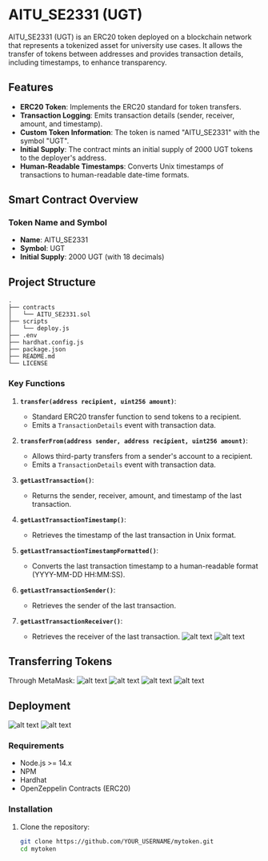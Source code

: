 # AITU_SE2331 (UGT)

AITU_SE2331 (UGT) is an ERC20 token deployed on a blockchain network that represents a tokenized asset for university use cases. It allows the transfer of tokens between addresses and provides transaction details, including timestamps, to enhance transparency.

## Features
- **ERC20 Token**: Implements the ERC20 standard for token transfers.
- **Transaction Logging**: Emits transaction details (sender, receiver, amount, and timestamp).
- **Custom Token Information**: The token is named "AITU_SE2331" with the symbol "UGT".
- **Initial Supply**: The contract mints an initial supply of 2000 UGT tokens to the deployer's address.
- **Human-Readable Timestamps**: Converts Unix timestamps of transactions to human-readable date-time formats.

## Smart Contract Overview

### Token Name and Symbol
- **Name**: AITU_SE2331
- **Symbol**: UGT
- **Initial Supply**: 2000 UGT (with 18 decimals)

## Project Structure

```
.
├── contracts
│   └── AITU_SE2331.sol
├── scripts
│   └── deploy.js
├── .env
├── hardhat.config.js
├── package.json
├── README.md
└── LICENSE
```

### Key Functions
1. **`transfer(address recipient, uint256 amount)`**: 
    - Standard ERC20 transfer function to send tokens to a recipient.
    - Emits a `TransactionDetails` event with transaction data.
  
2. **`transferFrom(address sender, address recipient, uint256 amount)`**: 
    - Allows third-party transfers from a sender's account to a recipient.
    - Emits a `TransactionDetails` event with transaction data.
  
3. **`getLastTransaction()`**:
    - Returns the sender, receiver, amount, and timestamp of the last transaction.
  
4. **`getLastTransactionTimestamp()`**:
    - Retrieves the timestamp of the last transaction in Unix format.
  
5. **`getLastTransactionTimestampFormatted()`**:
    - Converts the last transaction timestamp to a human-readable format (YYYY-MM-DD HH:MM:SS).
  
6. **`getLastTransactionSender()`**:
    - Retrieves the sender of the last transaction.
  
7. **`getLastTransactionReceiver()`**:
    - Retrieves the receiver of the last transaction.
    ![alt text](image-2.png)
    ![alt text](image-3.png)

## Transferring Tokens
Through MetaMask:
![alt text](image-4.png)
![alt text](image-5.png)
![alt text](image-6.png)
![alt text](image-7.png)

## Deployment
![alt text](image.png)
![alt text](image-1.png)

### Requirements
- Node.js >= 14.x
- NPM
- Hardhat
- OpenZeppelin Contracts (ERC20)

### Installation
1. Clone the repository:
   ```bash
   git clone https://github.com/YOUR_USERNAME/mytoken.git
   cd mytoken
